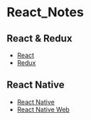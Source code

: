 # React_Notes

## React & Redux

- [React](./React/react.md)
- [Redux](https://github.com/RDCLder/egghead.io_redux_course_notes)

## React Native

- [React Native](./React_Native/react_native.md)
- [React Native Web](https://github.com/necolas/react-native-web)
